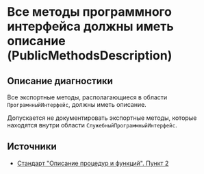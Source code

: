 # Все методы программного интерфейса должны иметь описание (PublicMethodsDescription)

<!-- Блоки выше заполняются автоматически, не трогать -->
## Описание диагностики
Все экспортные методы, располагающиеся в области `ПрограмнныйИнтерфейс`, должны иметь описание.

Допускается не документировать экспортные методы, которые находятся внутри области `СлужебныйПрограммныйИнтерфейс`.

## Источники
* [Стандарт "Описание процедур и функций". Пункт 2](https://its.1c.ru/db/v8std#content:453:hdoc)
